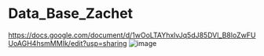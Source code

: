 # Data_Base_Zachet

https://docs.google.com/document/d/1wOoLTAYhxlvJq5dJ85DVl_B8loZwFUUoAGH4hsmMMIk/edit?usp=sharing
![image](https://user-images.githubusercontent.com/113089569/200193188-8d7c13ed-7f38-494f-be34-a38a60eaf2fa.png)

